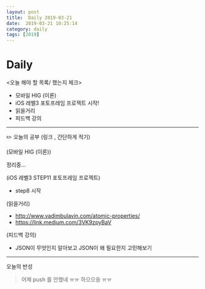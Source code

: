 ```yaml
---
layout: post
title:  Daily 2019-03-21
date:  2019-03-21 10:25:14
category: daily
tags: [2019]
---
```


# Daily

<오늘 해야 할 목록/ 했는지 체크>

- 모바일 HIG (이론)
- iOS 레벨3 포토프레임 프로젝트 시작!
- 읽을거리
- 피드백 강의

------

✏️ 오늘의 공부 (링크 , 간단하게 적기)

(모바일 HIG (이론))

정리중...

(iOS 레벨3 STEP11 포토프레임 프로젝트)

- step8 시작

(읽을거리)

- http://www.vadimbulavin.com/atomic-properties/
- https://link.medium.com/3VK9zpyBaV

(피드백 강의)

* JSON이 무엇인지 알아보고 JSON이 왜 필요한지 고민해보기

------

오늘의 반성

> 어제 push 를 안했네 ㅠㅠ 하으으응 ㅠㅠ
>
> 


